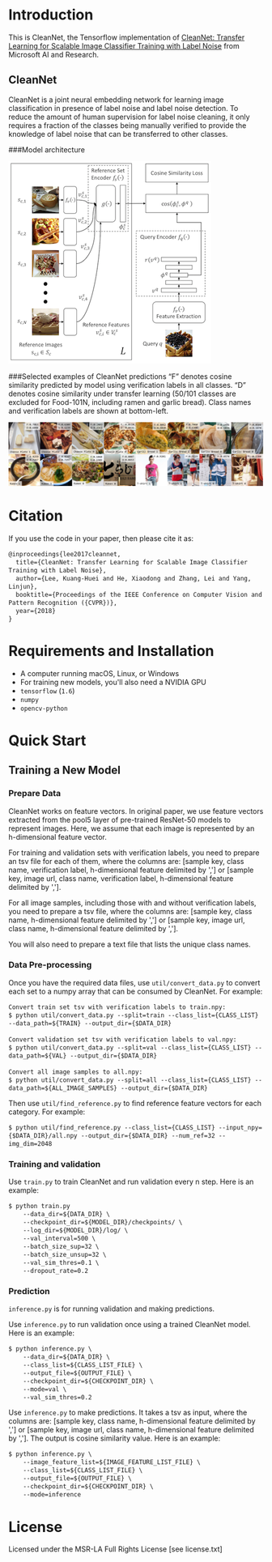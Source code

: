 # Introduction
This is CleanNet, the Tensorflow implementation of [CleanNet: Transfer Learning for Scalable Image Classifier Training with Label Noise](https://arxiv.org/abs/1711.07131) from Microsoft AI and Research.

## CleanNet
CleanNet is a joint neural embedding network for learning image classification in presence of label noise and label noise detection. To reduce the amount of human supervision for label noise cleaning, it only requires a fraction of the classes being manually verified to provide the knowledge of label noise that can be transferred to other classes.

###Model architecture

![CleanNet](cleannet.png)

###Selected examples of CleanNet predictions
“F” denotes cosine similarity predicted by model using verification labels in all classes. “D” denotes cosine similarity under transfer learning (50/101 classes are excluded for Food-101N, including ramen and garlic bread). Class names and verification labels are shown at bottom-left.

![Example](examples.png)


# Citation

If you use the code in your paper, then please cite it as:

```
@inproceedings{lee2017cleannet,
  title={CleanNet: Transfer Learning for Scalable Image Classifier Training with Label Noise},
  author={Lee, Kuang-Huei and He, Xiaodong and Zhang, Lei and Yang, Linjun},
  booktitle={Proceedings of the IEEE Conference on Computer Vision and Pattern Recognition ({CVPR})},
  year={2018}
}
```

# Requirements and Installation
* A computer running macOS, Linux, or Windows
* For training new models, you'll also need a NVIDIA GPU
* `tensorflow` (`1.6`)
* `numpy`
* `opencv-python`

# Quick Start

## Training a New Model


### Prepare Data
CleanNet works on feature vectors. In original paper, we use feature vectors extracted from the pool5 layer of pre-trained ResNet-50 models to represent images. Here, we assume that each image is represented by an h-dimensional feature vector.

For training and validation sets with verification labels, you need to prepare an tsv file for each of them, where the columns are:
[sample key, class name, verification label, h-dimensional feature delimited by ','] or
[sample key, image url, class name, verification label, h-dimensional feature delimited by ','].

For all image samples, including those with and without verification labels, you need to prepare a tsv file, where the columns are:
[sample key, class name, h-dimensional feature delimited by ','] or
[sample key, image url, class name, h-dimensional feature delimited by ','].

You will also need to prepare a text file that lists the unique class names.


### Data Pre-processing
Once you have the required data files, use `util/convert_data.py` to convert each set to a numpy array that can be consumed by CleanNet. For example:
```
Convert train set tsv with verification labels to train.npy:
$ python util/convert_data.py --split=train --class_list={CLASS_LIST} --data_path=${TRAIN} --output_dir={$DATA_DIR}

Convert validation set tsv with verification labels to val.npy:
$ python util/convert_data.py --split=val --class_list={CLASS_LIST} --data_path=${VAL} --output_dir={$DATA_DIR}

Convert all image samples to all.npy:
$ python util/convert_data.py --split=all --class_list={CLASS_LIST} --data_path=${ALL_IMAGE_SAMPLES} --output_dir={$DATA_DIR}
```

Then use `util/find_reference.py` to find reference feature vectors for each category. For example:
```
$ python util/find_reference.py --class_list={CLASS_LIST} --input_npy={$DATA_DIR}/all.npy --output_dir={$DATA_DIR} --num_ref=32 --img_dim=2048
```

### Training and validation
Use `train.py` to train CleanNet and run validation every n step. Here is an example:
```
$ python train.py
    --data_dir=${DATA_DIR} \
    --checkpoint_dir=${MODEL_DIR}/checkpoints/ \
    --log_dir=${MODEL_DIR}/log/ \
    --val_interval=500 \
    --batch_size_sup=32 \
    --batch_size_unsup=32 \
    --val_sim_thres=0.1 \
    --dropout_rate=0.2
```

### Prediction
`inference.py` is for running validation and making predictions.

Use `inference.py` to run validation once using a trained CleanNet model. Here is an example:
```
$ python inference.py \
    --data_dir=${DATA_DIR} \
    --class_list=${CLASS_LIST_FILE} \
    --output_file=${OUTPUT_FILE} \
    --checkpoint_dir=${CHECKPOINT_DIR} \
    --mode=val \
    --val_sim_thres=0.2
```

Use `inference.py` to make predictions. It takes a tsv as input, where the columns are:
[sample key, class name, h-dimensional feature delimited by ','] or
[sample key, image url, class name, h-dimensional feature delimited by ','].
The output is cosine similarity value. Here is an example:
```
$ python inference.py \
    --image_feature_list=${IMAGE_FEATURE_LIST_FILE} \
    --class_list=${CLASS_LIST_FILE} \
    --output_file=${OUTPUT_FILE} \
    --checkpoint_dir=${CHECKPOINT_DIR} \
    --mode=inference
```

# License
Licensed under the MSR-LA Full Rights License [see license.txt]
